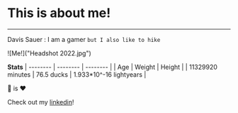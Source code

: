 # This is about me!
---

Davis Sauer
 : I am a gamer
`but I also like to hike`

![Me!]("Headshot 2022.jpg")

**Stats** 
| -------- | -------- | -------- |
| Age | Weight | Height |
| 11329920 minutes | 76.5 ducks | 1.933*10^-16 lightyears |

:bread: is :hearts:

Check out my [linkedin](https://www.linkedin.com/in/davissauer/)!



